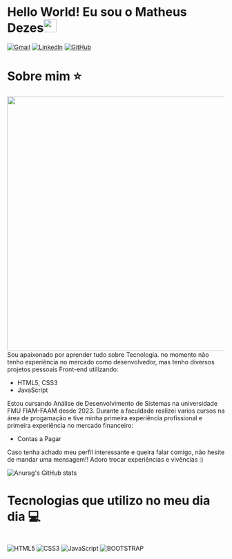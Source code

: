 <h1 align="left">Hello World!  Eu sou o Matheus Dezes<img src="https://raw.githubusercontent.com/kaueMarques/kaueMarques/master/hi.gif" width="30px"></h1>

[![Gmail](https://img.shields.io/badge/Gmail-D14836?style=for-the-badge&logo=gmail&logoColor=white)](mailto:mateodezes@gmail.com)
[![Linkedln](https://img.shields.io/badge/LinkedIn-0077B5?style=for-the-badge&logo=linkedin&logoColor=white)](https://www.linkedin.com/in/matheus-r-dezes-555b52264)
[![GitHub](https://img.shields.io/badge/GitHub-100000?style=for-the-badge&logo=github&logoColor=white)](https://github.com/MatheusDezes?tab=repositories)

<h1 align="left">Sobre mim ⭐</h1>

<img align="right" height="590em" src="https://raw.githubusercontent.com/gist/MatheusDezes/96ea0dc3b591382c38bc75df7b7eba30/raw/6a73667eae3f7afa6cd1b655fa6ace8758394ab1/github.card.svg">

<p>Sou apaixonado por aprender tudo sobre Tecnologia. no momento não tenho experiência no mercado como desenvolvedor, mas tenho diversos projetos pessoais Front-end utilizando:

- HTML5, CSS3
- JavaScript

Estou cursando Análise de Desenvolvimento de Sistemas na universidade FMU FIAM-FAAM desde 2023. Durante a faculdade realizei varios cursos na área de progamação e tive minha primeira experiência profissional e primeira experiência no mercado financeiro: 

- Contas a Pagar

Caso tenha achado meu perfil interessante e queira falar comigo, não hesite de mandar uma mensagem!! Adoro trocar experiências e vivências :)
</p>

![Anurag's GitHub stats](https://github-readme-stats.vercel.app/api?username=MatheusDezes&show_icons=true&theme=tokyonight)

<h1 align="left">Tecnologias que utilizo no meu dia dia 💻</h1>

<div style="display: inline_block"></br>
<img align="center" alt="HTML5" src="https://img.shields.io/badge/HTML5-E34F26?style=for-the-badge&logo=html5&logoColor=white">
<img align="center" alt="CSS3" src="https://img.shields.io/badge/CSS3-1572B6?style=for-the-badge&logo=css3&logoColor=white">
<img align="center" alt="JavaScript" src="https://img.shields.io/badge/JavaScript-F7DF1E?style=for-the-badge&logo=javascript&logoColor=black">
<img align="center" alt="BOOTSTRAP" src="https://img.shields.io/badge/Bootstrap-563D7C?style=for-the-badge&logo=bootstrap&logoColor=white">
</div>

